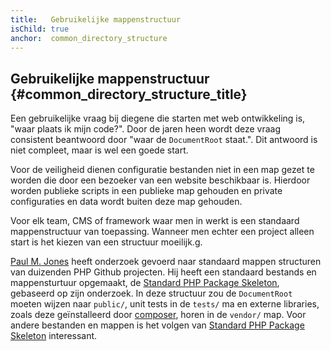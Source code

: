 ```yaml
---
title:   Gebruikelijke mappenstructuur
isChild: true
anchor:  common_directory_structure
---
```


## Gebruikelijke mappenstructuur {#common_directory_structure_title}

Een gebruikelijke vraag bij diegene die starten met web ontwikkeling is, "waar plaats ik mijn code?". Door de jaren heen wordt deze vraag consistent beantwoord door "waar de `DocumentRoot` staat.". Dit antwoord is niet compleet, maar is wel een goede start.

Voor de veiligheid dienen configuratie bestanden niet in een map gezet te worden die door een bezoeker van een website beschikbaar is. Hierdoor worden publieke scripts in een publieke map gehouden en private configuraties en data wordt buiten deze map gehouden.

Voor elk team, CMS of framework waar men in werkt is een standaard mappenstructuur van toepassing.
Wanneer men echter een project alleen start is het kiezen van een structuur moeilijk.g.

[Paul M. Jones] heeft onderzoek gevoerd naar standaard mappen structuren van duizenden PHP Github projecten. Hij heeft een standaard bestands en mappensturtuur opgemaakt, de [Standard PHP Package Skeleton], gebaseerd op zijn onderzoek. In deze 
structuur zou de `DocumentRoot` moeten wijzen naar `public/`, unit tests in de `tests/` ma en externe libraries, zoals deze geïnstalleerd door [composer], horen in de  `vendor/` map. Voor andere bestanden en mappen is het volgen van [Standard PHP Package Skeleton] interessant.

[Paul M. Jones]: https://twitter.com/pmjones
[Standard PHP Package Skeleton]: https://github.com/php-pds/skeleton
[Composer]: /#composer_and_packagist
